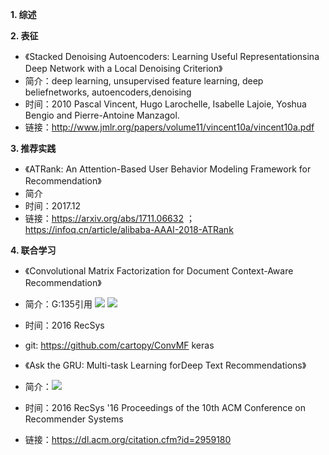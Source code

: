 **1. 综述** 

**2. 表征**
- 《Stacked Denoising Autoencoders: Learning Useful Representationsina Deep Network with a Local Denoising Criterion》
-  简介：deep learning,  unsupervised feature learning,  deep beliefnetworks,  autoencoders,denoising
-  时间：2010 Pascal Vincent, Hugo Larochelle, Isabelle Lajoie, Yoshua Bengio and Pierre-Antoine Manzagol.
-  链接：http://www.jmlr.org/papers/volume11/vincent10a/vincent10a.pdf
   
**3. 推荐实践**
- 《ATRank: An Attention-Based User Behavior Modeling Framework for Recommendation》
-  简介
-  时间：2017.12  
-  链接：https://arxiv.org/abs/1711.06632 ； https://infoq.cn/article/alibaba-AAAI-2018-ATRank
         
**4. 联合学习**
- 《Convolutional Matrix Factorization for Document Context-Aware Recommendation》  
-  简介：G:135引用
   ![](https://github.com/johnlevi/recsys/blob/master/cnn_pmf1.png) ![](https://github.com/johnlevi/recsys/blob/master/cnn_pmf2.png)
-  时间：2016 RecSys   
-  git: https://github.com/cartopy/ConvMF  keras

- 《Ask the GRU: Multi-task Learning forDeep Text Recommendations》
-  简介：![](https://github.com/johnlevi/recsys/blob/master/gru_cf.png)
-  时间：2016 RecSys '16 Proceedings of the 10th ACM Conference on Recommender Systems
-  链接：https://dl.acm.org/citation.cfm?id=2959180

